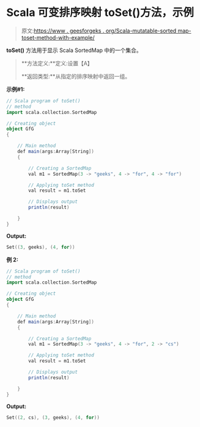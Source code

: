 # Scala 可变排序映射 toSet()方法，示例

> 原文:[https://www . geesforgeks . org/Scala-mutatable-sorted map-toset-method-with-example/](https://www.geeksforgeeks.org/scala-mutable-sortedmap-toset-method-with-example/)

**toSet()** 方法用于显示 Scala SortedMap 中的一个集合。

> **方法定义:**定义:设置【A】
> 
> **返回类型:**从指定的排序映射中返回一组。

**示例#1:**

```scala
// Scala program of toSet()
// method
import scala.collection.SortedMap

// Creating object
object GfG
{ 

    // Main method
    def main(args:Array[String])
    {

        // Creating a SortedMap
        val m1 = SortedMap(3 -> "geeks", 4 -> "for", 4 -> "for")

        // Applying toSet method
        val result = m1.toSet

        // Displays output
        println(result)

    }
}
```

**Output:**

```scala
Set((3, geeks), (4, for))

```

**例 2:**

```scala
// Scala program of toSet()
// method
import scala.collection.SortedMap

// Creating object
object GfG
{ 

    // Main method
    def main(args:Array[String])
    {

        // Creating a SortedMap
        val m1 = SortedMap(3 -> "geeks", 4 -> "for", 2 -> "cs")

        // Applying toSet method
        val result = m1.toSet

        // Displays output
        println(result)

    }
}
```

**Output:**

```scala
Set((2, cs), (3, geeks), (4, for))

```